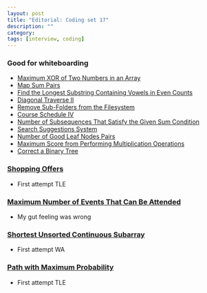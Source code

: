 ```yaml
---
layout: post
title: "Editorial: Coding set 17" 
description: ""
category: 
tags: [interview, coding]
--- 
```

### Good for whiteboarding
* [Maximum XOR of Two Numbers in an Array](https://leetcode.com/submissions/detail/407194184/)
* [Map Sum Pairs](https://leetcode.com/submissions/detail/407989937/)
* [Find the Longest Substring Containing Vowels in Even Counts](https://leetcode.com/submissions/detail/409258288/)
* [Diagonal Traverse II](https://leetcode.com/submissions/detail/409279896/)
* [Remove Sub-Folders from the Filesystem](https://leetcode.com/submissions/detail/409682007/)
* [Course Schedule IV](https://leetcode.com/submissions/detail/409980880/)
* [Number of Subsequences That Satisfy the Given Sum Condition](https://leetcode.com/submissions/detail/411319079/)
* [Search Suggestions System](https://leetcode.com/submissions/detail/412115755/)
* [Number of Good Leaf Nodes Pairs](https://leetcode.com/submissions/detail/412130359/)
* [Maximum Score from Performing Multiplication Operations](https://leetcode.com/submissions/detail/458956905/)
* [Correct a Binary Tree](https://leetcode.com/submissions/detail/431794889/)

### [Shopping Offers](https://leetcode.com/submissions/detail/407581015/)
* First attempt TLE

### [Maximum Number of Events That Can Be Attended](https://leetcode.com/submissions/detail/408460312/)
* My gut feeling was wrong

### [Shortest Unsorted Continuous Subarray](https://leetcode.com/submissions/detail/408481483/)
* First attempt WA

### [Path with Maximum Probability](https://leetcode.com/submissions/detail/410862903/)
* First attempt TLE

